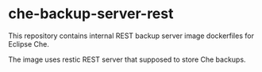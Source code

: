 # che-backup-server-rest

This repository contains internal REST backup server image dockerfiles for Eclipse Che.

The image uses restic REST server that supposed to store Che backups.
